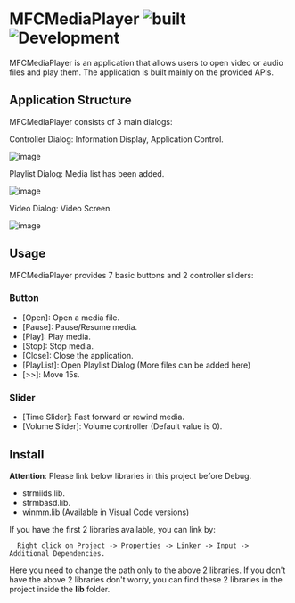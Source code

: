 # MFCMediaPlayer ![built](https://img.shields.io/badge/build-completed-green) ![Development](https://img.shields.io/badge/development-pause-yellow)

MFCMediaPlayer is an application that allows users to open video or audio files and play them. The application is built mainly on the provided APIs.

## Application Structure
MFCMediaPlayer consists of 3 main dialogs:

Controller Dialog: Information Display, Application Control.

![image](https://github.com/EnnHnahK/MFCMediaPlayer/assets/93930691/c2a9241a-188e-4b87-947c-599559212816)

Playlist Dialog: Media list has been added.

![image](https://github.com/EnnHnahK/MFCMediaPlayer/assets/93930691/c2567264-1d2e-46ca-a1bc-0b7447b3c176)

Video Dialog: Video Screen.

![image](https://github.com/EnnHnahK/MFCMediaPlayer/assets/93930691/17ac1f5c-416c-4fbd-a997-d05656ae37ff)


## Usage
MFCMediaPlayer provides 7 basic buttons and 2 controller sliders:
### Button
- [Open]: Open a media file.
- [Pause]: Pause/Resume media.
- [Play]: Play media.
- [Stop]: Stop media.
- [Close]: Close the application.
- [PlayList]: Open Playlist Dialog (More files can be added here)
- [>>]: Move 15s.
### Slider
- [Time Slider]: Fast forward or rewind media.
- [Volume Slider]: Volume controller (Default value is 0).

## Install
**Attention**: Please link below libraries in this project before Debug.
- strmiids.lib.
- strmbasd.lib.
- winmm.lib (Available in Visual Code versions)


If you have the first 2 libraries available, you can link by: 

      Right click on Project -> Properties -> Linker -> Input -> Additional Dependencies. 
      
Here you need to change the path only to the above 2 libraries. If you don't have the above 2 libraries don't worry, you can find these 2 libraries in the project inside the **lib** folder.
